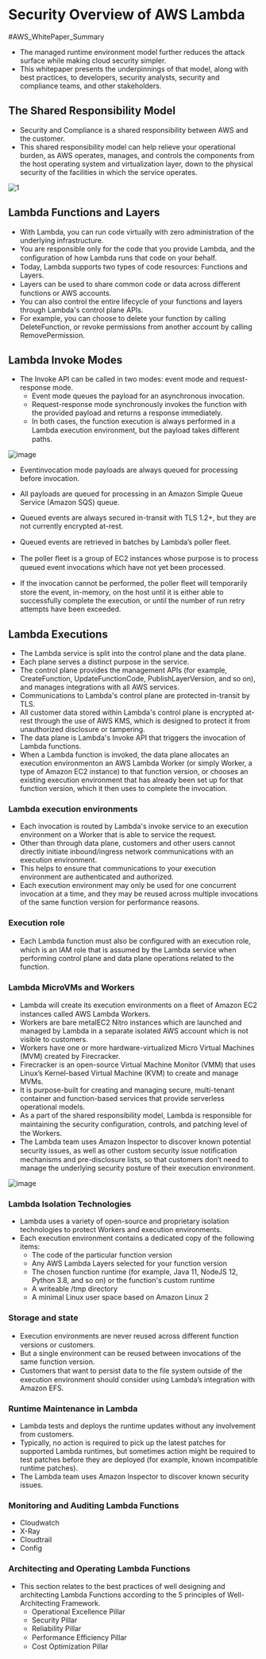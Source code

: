 # Security Overview of AWS Lambda

 #AWS_WhitePaper_Summary 

- The managed runtime environment model further reduces the attack surface while making cloud security simpler. 
- This whitepaper presents the underpinnings of that model, along with best practices, to developers, security analysts, security and compliance teams, and other stakeholders.

## The Shared Responsibility Model
- Security and Compliance is a shared responsibility between AWS and the customer. 
- This shared responsibility model can help relieve your operational burden, as AWS operates, manages, and controls the components from the host operating system and virtualization layer, down to the physical security of the facilities in which the service operates.

![1](https://user-images.githubusercontent.com/23625821/127966363-024e9080-3a6c-4d36-ae80-4652256a5999.png)

## Lambda Functions and Layers
- With Lambda, you can run code virtually with zero administration of the underlying infrastructure.
- You are responsible only for the code that you provide Lambda, and the conﬁguration of how Lambda runs that code on your behalf.
- Today, Lambda supports two types of code resources: Functions and Layers.
- Layers can be used to share common code or data across diﬀerent functions or AWS accounts. 
- You can also control the entire lifecycle of your functions and layers through Lambda's control plane APIs. 
- For example, you can choose to delete your function by calling DeleteFunction, or revoke permissions from another account by calling RemovePermission.

## Lambda Invoke Modes
- The Invoke API can be called in two modes: event mode and request-response mode. 
  - Event mode queues the payload for an asynchronous invocation.
  - Request-response mode synchronously invokes the function with the provided payload and returns a response immediately.
  - In both cases, the function execution is always performed in a Lambda execution environment, but the payload takes diﬀerent paths.
  
 
![image](https://user-images.githubusercontent.com/23625821/128178489-e7c349a8-64e0-48c9-a18e-9588dbeb7729.png)
  
  - Eventinvocation mode payloads are always queued for processing before invocation.
  - All payloads are queued for processing in an Amazon Simple Queue Service (Amazon SQS) queue. 
  - Queued events are always secured in-transit with TLS 1.2+, but they are not currently encrypted at-rest.
  - Queued events are retrieved in batches by Lambda’s poller ﬂeet. 
  - The poller ﬂeet is a group of EC2 instances whose purpose is to process queued event invocations which have not yet been processed.
  
  - If the invocation cannot be performed, the poller ﬂeet will temporarily store the event, in-memory, on the host until it is either able to successfully              complete the execution, or until the number of run retry attempts have been exceeded.
  
## Lambda Executions
- The Lambda service is split into the control plane and the data plane. 
- Each plane serves a distinct purpose in the service. 
- The control plane provides the management APIs (for example, CreateFunction, UpdateFunctionCode, PublishLayerVersion, and so on), and manages integrations with all AWS services. 
- Communications to Lambda's control plane are protected in-transit by TLS. 
- All customer data stored within Lambda's control plane is encrypted at-rest through the use of AWS KMS, which is designed to protect it from unauthorized disclosure or tampering.
- The data plane is Lambda's Invoke API that triggers the invocation of Lambda functions. 
- When a Lambda function is invoked, the data plane allocates an execution environmenton an AWS Lambda Worker (or simply Worker, a type of Amazon EC2 instance) to that function version, or chooses an existing execution environment that has already been set up for that function version, which it then uses to complete the invocation.

### Lambda execution environments
- Each invocation is routed by Lambda's invoke service to an execution environment on a Worker that is able to service the request. 
- Other than through data plane, customers and other users cannot directly initiate inbound/ingress network communications with an execution environment. 
- This helps to ensure that communications to your execution environment are authenticated and authorized.
- Each execution environment may only be used for one concurrent invocation at a time, and they may be reused across multiple invocations of the same function version for performance reasons.

### Execution role
- Each Lambda function must also be conﬁgured with an execution role, which is an IAM role that is assumed by the Lambda service when performing control plane and data plane operations related to the function.

### Lambda MicroVMs and Workers
- Lambda will create its execution environments on a ﬂeet of Amazon EC2 instances called AWS Lambda Workers. 
- Workers are bare metalEC2 Nitro instances which are launched and managed by Lambda in a separate isolated AWS account which is not visible to customers.
- Workers have one or more hardware-virtualized Micro Virtual Machines (MVM) created by Firecracker. 
- Firecracker is an open-source Virtual Machine Monitor (VMM) that uses Linux’s Kernel-based Virtual Machine (KVM) to create and manage MVMs. 
- It is purpose-built for creating and managing secure, multi-tenant container and function-based services that provide serverless operational models.
- As a part of the shared responsibility model, Lambda is responsible for maintaining the security conﬁguration, controls, and patching level of the Workers. 
- The Lambda team uses Amazon Inspector to discover known potential security issues, as well as other custom security issue notiﬁcation mechanisms and pre-disclosure lists, so that customers don’t need to manage the underlying security posture of their execution environment.

![image](https://user-images.githubusercontent.com/23625821/128300028-bb770510-8453-41b0-9220-22946dadd39e.png)

### Lambda Isolation Technologies
- Lambda uses a variety of open-source and proprietary isolation technologies to protect Workers and execution environments. 
- Each execution environment contains a dedicated copy of the following items:
   - The code of the particular function version
   - Any AWS Lambda Layers selected for your function version
   - The chosen function runtime (for example, Java 11, NodeJS 12, Python 3.8, and so on) or the function's custom runtime
   - A writeable /tmp directory
   - A minimal Linux user space based on Amazon Linux 2

### Storage and state
- Execution environments are never reused across diﬀerent function versions or customers. 
- But a single environment can be reused between invocations of the same function version.
- Customers that want to persist data to the ﬁle system outside of the execution environment should consider using Lambda’s integration with Amazon EFS.

### Runtime Maintenance in Lambda
- Lambda tests and deploys the runtime updates without any involvement from customers.
- Typically, no action is required to pick up the latest patches for supported Lambda runtimes, but sometimes action might be required to test patches before they are deployed (for example, known incompatible runtime patches).
- The Lambda team uses Amazon Inspector to discover known security issues. 

### Monitoring and Auditing Lambda Functions
 - Cloudwatch 
 - X-Ray
 - Cloudtrail
 - Config 
 
### Architecting and Operating Lambda Functions
- This section relates to the best practices of well designing and architecting Lambda Functions according to the 5 principles of Well-Architecting Framework. 
   - Operational Excellence Pillar 
   - Security Pillar 
   - Reliability Pillar  
   - Performance Eﬃciency Pillar 
   - Cost Optimization Pillar 
   
   
